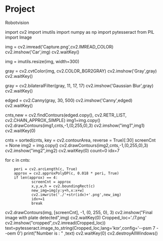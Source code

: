 # Project
Robotvision

import cv2
import imutils
import numpy as np
import pytesseract
from PIL import Image


img = cv2.imread('Capture.png',cv2.IMREAD_COLOR)
cv2.imshow('Car',img)
cv2.waitKey()

img = imutils.resize(img, width=300)

gray = cv2.cvtColor(img, cv2.COLOR_BGR2GRAY)
cv2.imshow('Gray',gray)
cv2.waitKey()

gray = cv2.bilateralFilter(gray, 11, 17, 17) 
cv2.imshow('Gaussian Blur',gray)
cv2.waitKey()

edged = cv2.Canny(gray, 30, 500) 
cv2.imshow('Canny',edged)
cv2.waitKey()

cnts,new = cv2.findContours(edged.copy(), cv2.RETR_LIST, cv2.CHAIN_APPROX_SIMPLE)
img1=img.copy()
cv2.drawContours(img1,cnts,-1,(0,255,0),3)
cv2.imshow("img1",img1)
cv2.waitKey(0)


cnts = sorted(cnts, key = cv2.contourArea, reverse = True)[:30]
screenCnt = None 
img2 = img.copy()
cv2.drawContours(img2,cnts,-1,(0,255,0),3) 
cv2.imshow("img2",img2) 
cv2.waitKey(0)
count=0
idx=7

for c in cnts:
      
  
        peri = cv2.arcLength(c, True)
        approx = cv2.approxPolyDP(c, 0.018 * peri, True)
        if len(approx) == 4:
                screenCnt = approx
                x,y,w,h = cv2.boundingRect(c)
                new_img=img[y:y+h,x:x+w]
                cv2.imwrite('./'+str(idx)+'.png',new_img) 
                idx+=1
                break
              

cv2.drawContours(img, [screenCnt], -1, (0, 255, 0), 3)
cv2.imshow("Final image with plate detected",img)
cv2.waitKey(0)
Cropped_loc='./7.png'
cv2.imshow("cropped",cv2.imread(Cropped_loc)) 
text=pytesseract.image_to_string(Cropped_loc,lang='kor',config='--psm 7 --oem 0') 
print("Number is : " ,text)
cv2.waitKey(0)
cv2.destroyAllWindows() 
          

